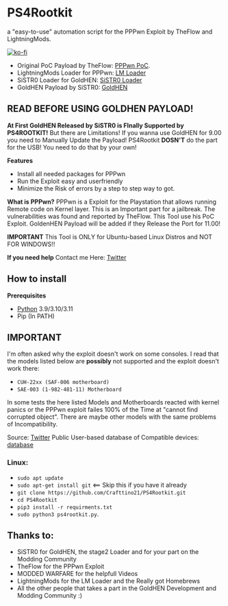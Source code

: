 # PS4Rootkit
a "easy-to-use" automation script for the PPPwn Exploit by TheFlow and LightningMods.

[![ko-fi](https://ko-fi.com/img/githubbutton_sm.svg)](https://ko-fi.com/X8X7MF230)

- Original PoC Payload by TheFlow: [PPPwn PoC](https://github.com/TheOfficialFloW/PPPwn).
- LightningMods Loader for PPPwn: [LM Loader](https://github.com/LightningMods/PPPwn)
- SiSTR0 Loader for GoldHEN: [SiSTR0 Loader](https://github.com/SiSTR0/PPPwn)
- GoldHEN Payload by SiSTR0: [GoldHEN](https://github.com/GoldHEN/GoldHEN/tree/2.4b17)

## READ BEFORE USING GOLDHEN PAYLOAD!
**At First GoldHEN Released by SiSTR0 is FInally Supported by PS4ROOTKIT!**
But there are Limitations!
If you wanna use GoldHEN for 9.00 you need to Manually Update the Payload!
PS4Rootkit **DOSN'T** do the part for the USB! You need to do that by your own!


**Features**
* Install all needed packages for PPPwn 
* Run the Exploit easy and userfriendly
* Minimize the Risk of errors by a step to step way to got.

**What is PPPwn?**
PPPwn is a Exploit for the Playstation that allows running Remote code on Kernel layer.
This is an Important part for a jailbreak. The vulnerabilities was found and reported by TheFlow.
This Tool use his PoC Exploit. GoldenHEN Payload will be added if they Release the Port for 11.00!

**IMPORTANT**
This Tool is ONLY for Ubuntu-based Linux Distros and NOT FOR WINDOWS!!

**If you need help**
Contact me Here: [Twitter](https://twitter.com/WeepingTheReal)

## How to install
**Prerequisites**  
* [Python](https://www.python.org/downloads) 3.9/3.10/3.11
* Pip (In PATH)

## IMPORTANT
I'm often asked why the exploit doesn't work on some consoles. 
I read that the models listed below are **possibly** not supported and the exploit doesn't work there:
* `CUH-22xx (SAF-006 motherboard)`
* `SAE-003 (1-982-481-11) Motherboard`

In some tests the here listed Models and Motherboards reacted with kernel panics or
the PPPwn exploit failes 100% of the Time at "cannot find corrupted object".
There are maybe other models with the same problems of Incompatibility.

Source: [Twitter](https://x.com/CelesteBlue123/status/1791768630285254774)
Public User-based database of Compatible devices: [database](https://docs.google.com/spreadsheets/d/1C8zo9YIl6pCx1B_k_7tt_spTWc-Glfs3UdV4WcubPdc/edit?pli=1#gid=0)
 
### Linux:
* `sudo apt update`  
* `sudo apt-get install git` <== Skip this if you have it already  
* `git clone https://github.com/Crafttino21/PS4Rootkit.git`
* `cd PS4Rootkit`
* `pip3 install -r requirments.txt`
* `sudo python3 ps4rootkit.py`.

## Thanks to:
* SiSTR0 for GoldHEN, the stage2 Loader and for your part on the Modding Community
* TheFlow for the PPPwn Exploit
* MODDED WARFARE for the helpfull Videos
* LightningMods for the LM Loader and the Really got Homebrews
* All the other people that takes a part in the GoldHEN Development and Modding Community :)


  
 


